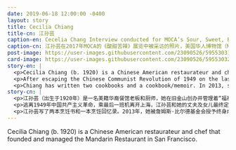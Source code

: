 ```yaml
---
date: 2019-06-18 12:00:00 -0400
layout: story
title: Cecilia Chiang
title-cn: 江孙芸
caption-en: Cecelia Chang Interview conducted for MOCA’s Sour, Sweet, Bitty, Spicy Exhibition, 2017 Museum of Chinese in America<br>(MOCA) Institutional Archives
caption-cn: 江孙芸在2017年MOCA的《酸甜苦辣》展览中被采访的照片，美国华人博物馆（MOCA）机构档案
post-image: https://user-images.githubusercontent.com/23090526/59553031-573f2f80-8f5d-11e9-9fbe-ad1088a46f79.jpg
card-image: https://user-images.githubusercontent.com/23090526/59553032-58705c80-8f5d-11e9-9699-f6f838d1ab18.jpg
story-en: |
  <p>Cecilia Chiang (b. 1920) is a Chinese American restaurateur and chef that founded and managed the Mandarin Restaurant in San Francisco. With the opening of the restaurant in 1960, Chiang is credited with introducing Americans to authentic Mandarin cuisine.</p>
  <p>After escaping the Chinese Communist Revolution of 1949 on the last flight out of Shanghai, Chiang, her husband, and her daughter eventually settled in San Francisco, where she agreed to help some friends open a restaurant. When the landlord refused to return her deposit after her friends backed out, Chiang decided to run the restaurant on her own. She listed over 200 dishes on her first menu to figure out which dishes appealed most to non-Chinese Americans and eschewed stereotypical Chinese restaurant decor in designing the spaces. While Chiang initially struggled in the industry as a Mandarin-speaking Chinese woman, she soon began attracting important clientele (such as <i>The Flower Drum Song</i> creator C.Y. Lee) and moved her booming restaurant to a 300-seat location in Ghirardelli Square. She ran the restaurant until her she sold it and retired in 1991; the restaurant continued to operate until 2006.Her son, Philip Chiang, eventually co-founded the popular restaurant chain P.F. Chang’s.</p>
  <p>Chiang has written two cookbooks and a cookbook/memoir. In 2013, she was honored with a lifetime achievement award from the James Beard Foundation. Even at the age of 98, Chiang continues to champion charitable causes, most notably raising money for the Chinese American International School in San Francisco.</p>
story-cn: |
  <p>江孙芸（出生于1920年）是一名美籍华裔餐馆老板和厨师，她在旧金山创办并管理着“福禄寿”中餐厅。1960年，餐厅开业，江孙芸因向美国客人推出正宗的中国菜而受到赞誉。</p>
  <p>逃离1949年中国共产主义革命，乘最后一班机离开上海，江孙芸和她的丈夫及女儿最终定居在旧金山，在那里她同意帮助一些朋友开一家餐馆。但她的朋友们食言退出了，而房东又拒绝退还押金，这时江孙芸决定自己经营这家餐馆。她在第一个菜单上列出了200多种菜肴，以确定哪些菜肴会对非华裔美国人最有吸引力，并且在设计空间时避开陈规定型的中国餐馆装饰。虽然作为一名说普通话的中国女性，江孙芸最初在这个行业中很挣扎，但她很快就开始吸引重要的客户（例如《花鼓戏》（The Flower Drum Song）的作者黎锦扬（C.Y. Lee）），并将她蓬勃发展的餐厅搬到位于Ghirardelli广场的能容纳300个座位的新址。她一直经营这家餐馆，直到1991卖掉退休，之后这家餐厅继续营业到2006年。她的儿子江一帆（Philip Chiang），最终于其他人共同创办了很受欢迎的连锁餐厅“华馆”（P.F. Chang’s）。</p>
  <p>江孙芸写了两本烹饪书和一本烹饪回忆录。2013年，她被詹姆斯·比尔德基金会授予终身成就奖。即使在98岁高龄，江孙芸依然继续支持慈善事业，其中最著名的是为旧金山的中美国际学校筹集资金。</p>
---
```

Cecilia Chiang (b. 1920) is a Chinese American restaurateur and chef that founded and managed the Mandarin Restaurant in San Francisco.
